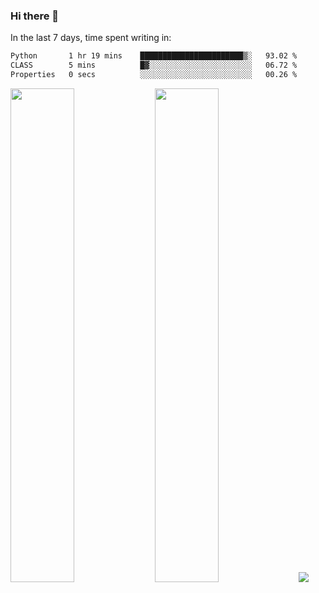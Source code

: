 ### Hi there 👋

In the last 7 days, time spent writing in:

<!--START_SECTION:waka-->

```txt
Python       1 hr 19 mins    ███████████████████████▒░   93.02 %
CLASS        5 mins          █▓░░░░░░░░░░░░░░░░░░░░░░░   06.72 %
Properties   0 secs          ░░░░░░░░░░░░░░░░░░░░░░░░░   00.26 %
```

<!--END_SECTION:waka-->

<img src="https://wakatime.com/share/@jimtje/5d0c92de-08f8-4a72-8f2f-6a9693d1e318.svg" width=45% height=45%> <img src="https://wakatime.com/share/@jimtje/501498ae-bda5-4da7-a89d-b40bcdd5556d.svg" width=45% height=45%>
![](https://hit.yhype.me/github/profile?user_id=43537315)
